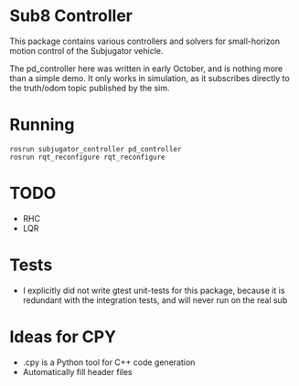 Sub8 Controller
===============

This package contains various controllers and solvers for small-horizon motion control of the Subjugator vehicle.

The pd_controller here was written in early October, and is nothing more than a simple demo. It only works in simulation, as it subscribes directly to the truth/odom topic published by the sim.

# Running

    rosrun subjugator_controller pd_controller
    rosrun rqt_reconfigure rqt_reconfigure


# TODO
* RHC
* LQR

# Tests

* I explicitly did not write gtest unit-tests for this package, because it is redundant with the integration tests, and will never run on the real sub


# Ideas for CPY
- .cpy is a Python tool for C++ code generation
- Automatically fill header files